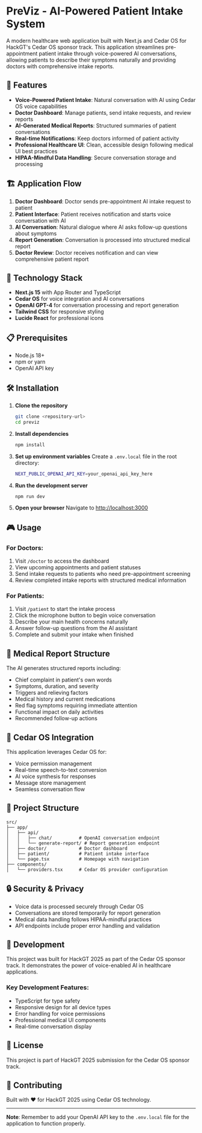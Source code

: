 # PreViz - AI-Powered Patient Intake System

A modern healthcare web application built with Next.js and Cedar OS for HackGT's Cedar OS sponsor track. This application streamlines pre-appointment patient intake through voice-powered AI conversations, allowing patients to describe their symptoms naturally and providing doctors with comprehensive intake reports.

## 🎯 Features

- **Voice-Powered Patient Intake**: Natural conversation with AI using Cedar OS voice capabilities
- **Doctor Dashboard**: Manage patients, send intake requests, and review reports
- **AI-Generated Medical Reports**: Structured summaries of patient conversations
- **Real-time Notifications**: Keep doctors informed of patient activity
- **Professional Healthcare UI**: Clean, accessible design following medical UI best practices
- **HIPAA-Mindful Data Handling**: Secure conversation storage and processing

## 🏗️ Application Flow

1. **Doctor Dashboard**: Doctor sends pre-appointment AI intake request to patient
2. **Patient Interface**: Patient receives notification and starts voice conversation with AI
3. **AI Conversation**: Natural dialogue where AI asks follow-up questions about symptoms
4. **Report Generation**: Conversation is processed into structured medical report
5. **Doctor Review**: Doctor receives notification and can view comprehensive patient report

## 🚀 Technology Stack

- **Next.js 15** with App Router and TypeScript
- **Cedar OS** for voice integration and AI conversations
- **OpenAI GPT-4** for conversation processing and report generation
- **Tailwind CSS** for responsive styling
- **Lucide React** for professional icons

## 📋 Prerequisites

- Node.js 18+ 
- npm or yarn
- OpenAI API key

## 🛠️ Installation

1. **Clone the repository**
   ```bash
   git clone <repository-url>
   cd previz
   ```

2. **Install dependencies**
   ```bash
   npm install
   ```

3. **Set up environment variables**
   Create a `.env.local` file in the root directory:
   ```bash
   NEXT_PUBLIC_OPENAI_API_KEY=your_openai_api_key_here
   ```

4. **Run the development server**
   ```bash
   npm run dev
   ```

5. **Open your browser**
   Navigate to [http://localhost:3000](http://localhost:3000)

## 🎮 Usage

### For Doctors:
1. Visit `/doctor` to access the dashboard
2. View upcoming appointments and patient statuses
3. Send intake requests to patients who need pre-appointment screening
4. Review completed intake reports with structured medical information

### For Patients:
1. Visit `/patient` to start the intake process
2. Click the microphone button to begin voice conversation
3. Describe your main health concerns naturally
4. Answer follow-up questions from the AI assistant
5. Complete and submit your intake when finished

## 🏥 Medical Report Structure

The AI generates structured reports including:
- Chief complaint in patient's own words
- Symptoms, duration, and severity
- Triggers and relieving factors
- Medical history and current medications
- Red flag symptoms requiring immediate attention
- Functional impact on daily activities
- Recommended follow-up actions

## 🔧 Cedar OS Integration

This application leverages Cedar OS for:
- Voice permission management
- Real-time speech-to-text conversion
- AI voice synthesis for responses
- Message store management
- Seamless conversation flow

## 📁 Project Structure

```
src/
├── app/
│   ├── api/
│   │   ├── chat/          # OpenAI conversation endpoint
│   │   └── generate-report/ # Report generation endpoint
│   ├── doctor/            # Doctor dashboard
│   ├── patient/           # Patient intake interface
│   └── page.tsx           # Homepage with navigation
├── components/
│   └── providers.tsx      # Cedar OS provider configuration
```

## 🔒 Security & Privacy

- Voice data is processed securely through Cedar OS
- Conversations are stored temporarily for report generation
- Medical data handling follows HIPAA-mindful practices
- API endpoints include proper error handling and validation

## 🚧 Development

This project was built for HackGT 2025 as part of the Cedar OS sponsor track. It demonstrates the power of voice-enabled AI in healthcare applications.

### Key Development Features:
- TypeScript for type safety
- Responsive design for all device types
- Error handling for voice permissions
- Professional medical UI components
- Real-time conversation display

## 📄 License

This project is part of HackGT 2025 submission for the Cedar OS sponsor track.

## 🤝 Contributing

Built with ❤️ for HackGT 2025 using Cedar OS technology.

---

**Note**: Remember to add your OpenAI API key to the `.env.local` file for the application to function properly.
